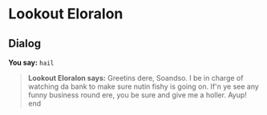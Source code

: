 # Lookout Eloralon


## Dialog

**You say:** `hail`



>**Lookout Eloralon says:** Greetins dere, Soandso.  I be in charge of watching da bank to make sure nutin fishy is going on. If'n ye see any funny business round ere, you be sure and give me a holler. Ayup!
end
